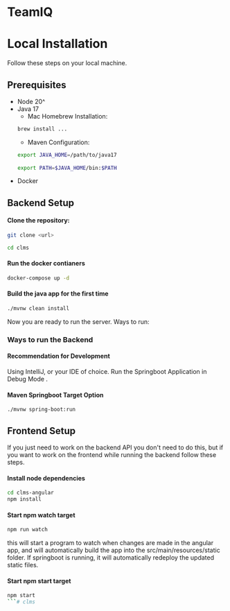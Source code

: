 # TeamIQ

# Local Installation
Follow these steps on your local machine.

## Prerequisites
- Node 20^
- Java 17
    - Mac Homebrew Installation: 
    ```bash
    brew install ...
    ```
    - Maven Configuration: 
    ``` bash 
    export JAVA_HOME=/path/to/java17
                            
    export PATH=$JAVA_HOME/bin:$PATH
    ```
- Docker

## Backend Setup
#### Clone the repository:
```bash
git clone <url>

cd clms
```

#### Run the docker contianers
```bash
docker-compose up -d
```

#### Build the java app for the first time 
```bash
./mvnw clean install
```

Now you are ready to run the server.  Ways to run:

### Ways to run the Backend

#### Recommendation for Development
Using IntelliJ, or your IDE of choice.  Run the Springboot Application in Debug Mode .

#### Maven Springboot Target Option
```
./mvnw spring-boot:run
```

## Frontend Setup
If you just need to work on the backend API you don't need to do this, but if you want to work on the frontend while running the backend follow these steps.

#### Install node dependencies
```bash
cd clms-angular
npm install
```

#### Start npm watch target
```bash
npm run watch
```
this will start a program to watch when changes are made in the angular app, and will automatically build the app into the src/main/resources/static folder.  If springboot is running, it will automatically redeploy the updated static files.

#### Start npm start target
```bash
npm start
```#   c l m s  
 